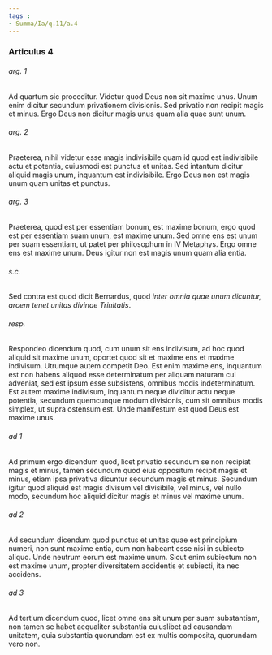 ```yaml
---
tags : 
- Summa/Ia/q.11/a.4
---
```


### Articulus 4

###### arg. 1
Ad quartum sic proceditur. Videtur quod Deus non sit maxime unus. Unum enim dicitur secundum privationem divisionis. Sed privatio non recipit magis et minus. Ergo Deus non dicitur magis unus quam alia quae sunt unum.

###### arg. 2
Praeterea, nihil videtur esse magis indivisibile quam id quod est indivisibile actu et potentia, cuiusmodi est punctus et unitas. Sed intantum dicitur aliquid magis unum, inquantum est indivisibile. Ergo Deus non est magis unum quam unitas et punctus.

###### arg. 3
Praeterea, quod est per essentiam bonum, est maxime bonum, ergo quod est per essentiam suam unum, est maxime unum. Sed omne ens est unum per suam essentiam, ut patet per philosophum in IV Metaphys. Ergo omne ens est maxime unum. Deus igitur non est magis unum quam alia entia.

###### s.c.
Sed contra est quod dicit Bernardus, quod *inter omnia quae unum dicuntur, arcem tenet unitas divinae Trinitatis*.

###### resp.
Respondeo dicendum quod, cum unum sit ens indivisum, ad hoc quod aliquid sit maxime unum, oportet quod sit et maxime ens et maxime indivisum. Utrumque autem competit Deo. Est enim maxime ens, inquantum est non habens aliquod esse determinatum per aliquam naturam cui adveniat, sed est ipsum esse subsistens, omnibus modis indeterminatum. Est autem maxime indivisum, inquantum neque dividitur actu neque potentia, secundum quemcunque modum divisionis, cum sit omnibus modis simplex, ut supra ostensum est. Unde manifestum est quod Deus est maxime unus.

###### ad 1
Ad primum ergo dicendum quod, licet privatio secundum se non recipiat magis et minus, tamen secundum quod eius oppositum recipit magis et minus, etiam ipsa privativa dicuntur secundum magis et minus. Secundum igitur quod aliquid est magis divisum vel divisibile, vel minus, vel nullo modo, secundum hoc aliquid dicitur magis et minus vel maxime unum.

###### ad 2
Ad secundum dicendum quod punctus et unitas quae est principium numeri, non sunt maxime entia, cum non habeant esse nisi in subiecto aliquo. Unde neutrum eorum est maxime unum. Sicut enim subiectum non est maxime unum, propter diversitatem accidentis et subiecti, ita nec accidens.

###### ad 3
Ad tertium dicendum quod, licet omne ens sit unum per suam substantiam, non tamen se habet aequaliter substantia cuiuslibet ad causandam unitatem, quia substantia quorundam est ex multis composita, quorundam vero non.

